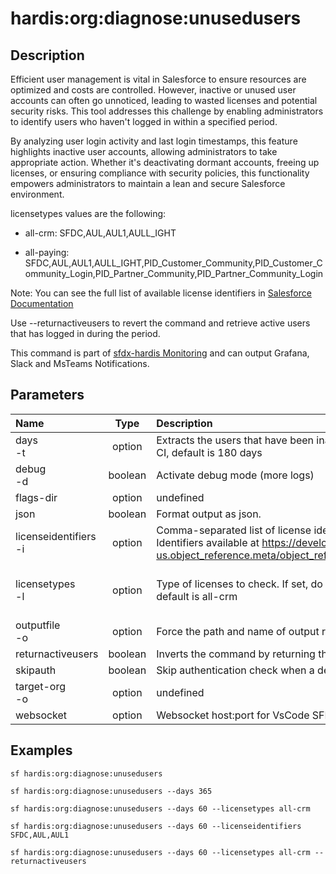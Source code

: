 <!-- This file has been generated with command 'sf hardis:doc:plugin:generate'. Please do not update it manually or it may be overwritten -->
# hardis:org:diagnose:unusedusers

## Description

Efficient user management is vital in Salesforce to ensure resources are optimized and costs are controlled. However, inactive or unused user accounts can often go unnoticed, leading to wasted licenses and potential security risks. This tool addresses this challenge by enabling administrators to identify users who haven't logged in within a specified period.

By analyzing user login activity and last login timestamps, this feature highlights inactive user accounts, allowing administrators to take appropriate action. Whether it's deactivating dormant accounts, freeing up licenses, or ensuring compliance with security policies, this functionality empowers administrators to maintain a lean and secure Salesforce environment.

licensetypes values are the following:

- all-crm: SFDC,AUL,AUL1,AULL_IGHT

- all-paying: SFDC,AUL,AUL1,AULL_IGHT,PID_Customer_Community,PID_Customer_Community_Login,PID_Partner_Community,PID_Partner_Community_Login

Note: You can see the full list of available license identifiers in [Salesforce Documentation](https://developer.salesforce.com/docs/atlas.en-us.object_reference.meta/object_reference/sforce_api_objects_userlicense.htm)

Use --returnactiveusers to revert the command and retrieve active users that has logged in during the period.

This command is part of [sfdx-hardis Monitoring](https://sfdx-hardis.cloudity.com/salesforce-monitoring-inactive-users/) and can output Grafana, Slack and MsTeams Notifications.


## Parameters

| Name                      |  Type   | Description                                                                                                                                                                                                                            | Default | Required |            Options             |
|:--------------------------|:-------:|:---------------------------------------------------------------------------------------------------------------------------------------------------------------------------------------------------------------------------------------|:-------:|:--------:|:------------------------------:|
| days<br/>-t               | option  | Extracts the users that have been inactive for the amount of days specified. In CI, default is 180 days                                                                                                                                |         |          |                                |
| debug<br/>-d              | boolean | Activate debug mode (more logs)                                                                                                                                                                                                        |         |          |                                |
| flags-dir                 | option  | undefined                                                                                                                                                                                                                              |         |          |                                |
| json                      | boolean | Format output as json.                                                                                                                                                                                                                 |         |          |                                |
| licenseidentifiers<br/>-i | option  | Comma-separated list of license identifiers, in case licensetypes is not used.. Identifiers available at <https://developer.salesforce.com/docs/atlas.en-us.object_reference.meta/object_reference/sforce_api_objects_userlicense.htm> |         |          |                                |
| licensetypes<br/>-l       | option  | Type of licenses to check. If set, do not use licenseidentifiers option. In CI, default is all-crm                                                                                                                                     |         |          | all<br/>all-crm<br/>all-paying |
| outputfile<br/>-o         | option  | Force the path and name of output report file. Must end with .csv                                                                                                                                                                      |         |          |                                |
| returnactiveusers         | boolean | Inverts the command by returning the active users                                                                                                                                                                                      |         |          |                                |
| skipauth                  | boolean | Skip authentication check when a default username is required                                                                                                                                                                          |         |          |                                |
| target-org<br/>-o         | option  | undefined                                                                                                                                                                                                                              |         |          |                                |
| websocket                 | option  | Websocket host:port for VsCode SFDX Hardis UI integration                                                                                                                                                                              |         |          |                                |

## Examples

```shell
sf hardis:org:diagnose:unusedusers
```

```shell
sf hardis:org:diagnose:unusedusers --days 365
```

```shell
sf hardis:org:diagnose:unusedusers --days 60 --licensetypes all-crm
```

```shell
sf hardis:org:diagnose:unusedusers --days 60 --licenseidentifiers SFDC,AUL,AUL1
```

```shell
sf hardis:org:diagnose:unusedusers --days 60 --licensetypes all-crm --returnactiveusers
```


